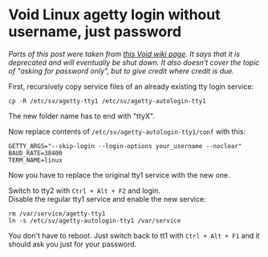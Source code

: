 # Void Linux agetty login without username, just password
*Parts of this post were taken from [this Void wiki page](https://wiki.voidlinux.org/Automatic_Login_to_Graphical_Environment). It says that it is deprecated and will eventually be shut down. It also doesn't cover the topic of "asking for password only", but to give credit where credit is due.*

First, recursively copy service files of an already existing tty login service:

```shell
cp -R /etc/sv/agetty-tty1 /etc/sv/agetty-autologin-tty1
```

The new folder name has to end with "ttyX".

Now replace contents of `/etc/sv/agetty-autologin-tty1/conf` with this:

```
GETTY_ARGS="--skip-login --login-options your_username --noclear"
BAUD_RATE=38400
TERM_NAME=linux
```

Now you have to replace the original tty1 service with the new one.

Switch to tty2 with `Ctrl + Alt + F2` and login.  
Disable the regular tty1 service and enable the new service:

```shell
rm /var/service/agetty-tty1
ln -s /etc/sv/agetty-autologin-tty1 /var/service
```

You don't have to reboot. Just switch back to tt1 with `Ctrl + Alt + F1` and it should ask you just for your password.
